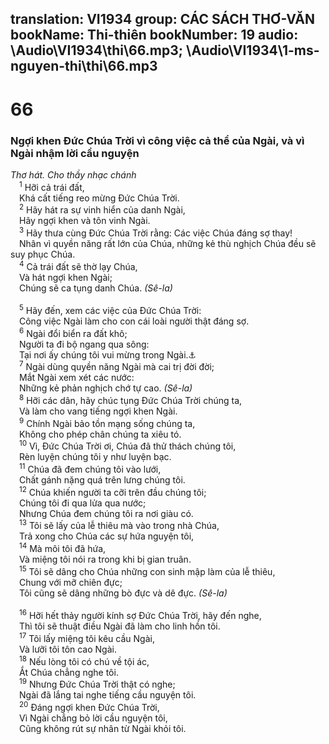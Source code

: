 translation: VI1934
group: CÁC SÁCH THƠ-VĂN
bookName: Thi-thiên 
bookNumber: 19
audio: \Audio\VI1934\thi\66.mp3; \Audio\VI1934\1-ms-nguyen-thi\thi\66.mp3
-------

<div class="title"><h1>66</h1><h3>Ngợi khen Đức Chúa Trời vì công việc cả thể của Ngài, và vì Ngài nhậm lời cầu nguyện</h3><i>Thơ hát. Cho thầy nhạc chánh</i></div>
<span class="verse thi_66_1"> <sup>1</sup> Hỡi cả trái đất, <br/> Khá cất tiếng reo mừng Đức Chúa Trời. <br/></span>
<span class="verse thi_66_2"> <sup>2</sup> Hãy hát ra sự vinh hiển của danh Ngài, <br/> Hãy ngợi khen và tôn vinh Ngài. <br/></span>
<span class="verse thi_66_3"> <sup>3</sup> Hãy thưa cùng Đức Chúa Trời rằng: Các việc Chúa đáng sợ thay! <br/> Nhân vì quyền năng rất lớn của Chúa, những kẻ thù nghịch Chúa đều sẽ suy phục Chúa. <br/></span>
<span class="verse thi_66_4"> <sup>4</sup> Cả trái đất sẽ thờ lạy Chúa, <br/> Và hát ngợi khen Ngài; <br/> Chúng sẽ ca tụng danh Chúa. <em>(Sê-la)</em><br/> <br/></span>
<span class="verse thi_66_5"> <sup>5</sup> Hãy đến, xem các việc của Đức Chúa Trời: <br/> Công việc Ngài làm cho con cái loài người thật đáng sợ. <br/></span>
<span class="verse thi_66_6"> <sup>6</sup> Ngài đổi biển ra đất khô; <br/> Người ta đi bộ ngang qua sông: <br/> Tại nơi ấy chúng tôi vui mừng trong Ngài.<a data-toggle="tooltip" data-placement="bottom" title="Xu 14:21-22; Gios 3:14-17">⚓</a><br/></span>
<span class="verse thi_66_7"> <sup>7</sup> Ngài dùng quyền năng Ngài mà cai trị đời đời; <br/> Mắt Ngài xem xét các nước: <br/> Những kẻ phản nghịch chớ tự cao. <em>(Sê-la)</em><br/></span>
<span class="verse thi_66_8"> <sup>8</sup> Hỡi các dân, hãy chúc tụng Đức Chúa Trời chúng ta, <br/> Và làm cho vang tiếng ngợi khen Ngài. <br/></span>
<span class="verse thi_66_9"> <sup>9</sup> Chính Ngài bảo tồn mạng sống chúng ta, <br/> Không cho phép chân chúng ta xiêu tó. <br/></span>
<span class="verse thi_66_10"> <sup>10</sup> Vì, Đức Chúa Trời ơi, Chúa đã thử thách chúng tôi, <br/> Rèn luyện chúng tôi y như luyện bạc. <br/></span>
<span class="verse thi_66_11"> <sup>11</sup> Chúa đã đem chúng tôi vào lưới, <br/> Chất gánh nặng quá trên lưng chúng tôi. <br/></span>
<span class="verse thi_66_12"> <sup>12</sup> Chúa khiến người ta cỡi trên đầu chúng tôi; <br/> Chúng tôi đi qua lửa qua nước; <br/> Nhưng Chúa đem chúng tôi ra nơi giàu có. <br/></span>
<span class="verse thi_66_13"> <sup>13</sup> Tôi sẽ lấy của lễ thiêu mà vào trong nhà Chúa, <br/> Trả xong cho Chúa các sự hứa nguyện tôi, <br/></span>
<span class="verse thi_66_14"> <sup>14</sup> Mà môi tôi đã hứa, <br/> Và miệng tôi nói ra trong khi bị gian truân. <br/></span>
<span class="verse thi_66_15"> <sup>15</sup> Tôi sẽ dâng cho Chúa những con sinh mập làm của lễ thiêu, <br/> Chung với mỡ chiên đực; <br/> Tôi cũng sẽ dâng những bò đực và dê đực. <em>(Sê-la)</em><br/> <br/></span>
<span class="verse thi_66_16"> <sup>16</sup> Hỡi hết thảy người kính sợ Đức Chúa Trời, hãy đến nghe, <br/> Thì tôi sẽ thuật điều Ngài đã làm cho linh hồn tôi. <br/></span>
<span class="verse thi_66_17"> <sup>17</sup> Tôi lấy miệng tôi kêu cầu Ngài, <br/> Và lưỡi tôi tôn cao Ngài. <br/></span>
<span class="verse thi_66_18"> <sup>18</sup> Nếu lòng tôi có chú về tội ác, <br/> Ắt Chúa chẳng nghe tôi. <br/></span>
<span class="verse thi_66_19"> <sup>19</sup> Nhưng Đức Chúa Trời thật có nghe; <br/> Ngài đã lắng tai nghe tiếng cầu nguyện tôi. <br/></span>
<span class="verse thi_66_20"> <sup>20</sup> Đáng ngợi khen Đức Chúa Trời, <br/> Vì Ngài chẳng bỏ lời cầu nguyện tôi, <br/> Cũng không rút sự nhân từ Ngài khỏi tôi. <br/></span>
